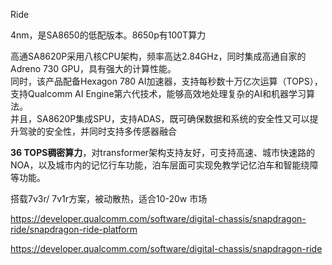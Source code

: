 Ride

4nm，是SA8650的低配版本。8650p有100T算力   


高通SA8620P采用八核CPU架构，频率高达2.84GHz，同时集成高通自家的Adreno 730 GPU，具有强大的计算性能。   
同时，该产品配备Hexagon 780 AI加速器，支持每秒数十万亿次运算（TOPS），支持Qualcomm AI Engine第六代技术，能够高效地处理复杂的AI和机器学习算法。  
并且，SA8620P集成SPU，支持ADAS，既可确保数据和系统的安全性又可以提升驾驶的安全性，并同时支持多传感器融合  

**36 TOPS稠密算力**，对transformer架构支持友好，可支持高速、城市快速路的NOA，以及城市内的记忆行车功能，泊车层面可实现免教学记忆泊车和智能绕障等功能。   

搭载7v3r/ 7v1r方案，被动散热，适合10-20w 市场    

https://developer.qualcomm.com/software/digital-chassis/snapdragon-ride/snapdragon-ride-platform

https://developer.qualcomm.com/software/digital-chassis/snapdragon-ride    

